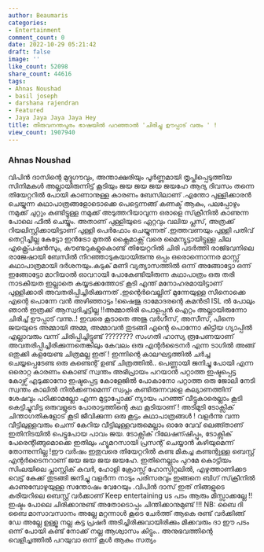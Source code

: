 ```yaml
---
author: Beaumaris
categories:
- Entertainment
comment_count: 0
date: 2022-10-29 05:21:42
draft: false
image: ''
like_count: 52098
share_count: 44616
tags:
- Ahnas Noushad
- basil joseph
- darshana rajendran
- Featured
- Jaya Jaya Jaya Jaya Hey
title: തിരുവനന്തപുരം ഭാഷയിൽ പറഞ്ഞാൽ 'ചിരിച്ചു ഊപ്പാട് വരും ' !
view_count: 1907940
---
```


### Ahnas Noushad

വിപിൻ ദാസിന്റെ മുദ്ദുഗൗവും, അന്താക്ഷരിയും പൂർണ്ണമായി തൃപ്തിപ്പെടുത്തിയ സിനിമകൾ അല്ലായിരുന്നിട്ട് കൂടിയും ജയ ജയ ജയ ജയഹേ ആദ്യ ദിവസം തന്നെ തിയേറ്ററിൽ പോയി കാണാനുള്ള കാരണം ബേസിലാണ് .എന്തോ പുള്ളിക്കാരൻ ചെയ്യുന്ന കഥാപാത്രങ്ങളോടൊക്കെ പെട്ടെന്നങ്ങ് കണക്ട് ആകും, പലപ്പോഴും നമുക്ക് ചുറ്റും കണ്ടിട്ടുള്ള നമുക്ക് അടുത്തറിയാവുന്ന ഒരാളെ സ്‌ക്രീനിൽ കാണുന്ന പോലെ ഫീൽ ചെയ്യും. അതാണ് പുള്ളിയുടെ ഏറ്റവും വലിയ പ്ലസ്‌, അത്രക്ക് റിയലിസ്റ്റിക്കായിട്ടാണ് പുള്ളി പെർഫോം ചെയ്യുന്നത് .ഇത്തവണയും പുള്ളി പതിവ് തെറ്റിച്ചില്ല കേട്ടോ ഇൻട്രോ മുതൽ ക്ലൈമാക്സ്‌ വരെ മൈന്യുട്ടായിട്ടുള്ള ചില എക്സ്പ്രെഷൻസും, കൗണ്ടറുകളുകൊണ്ട് തിയേറ്ററിൽ ചിരി പടർത്തി രാജ്ഭവനിലെ രാജേഷായി ബേസിൽ നിറഞ്ഞാടുകയായിരുന്നു ഒപ്പം ഒരൊന്നൊന്നര മാസ്സ് കഥാപാത്രമായി ദർശനയും.കടുക് മണി വ്യത്യാസത്തിൽ ഒന്ന് അങ്ങോട്ടോ ഒന്ന് ഇങ്ങോട്ടോ മാറിയാൽ ഓവറായി പോകേണ്ടിയിരുന്ന കഥാപാത്രം ഒരു തരി നാടകീയത ഇല്ലാതെ കയ്യടക്കത്തോട് കൂടി എന്ത്‌ മനോഹരമായിട്ടാണ് പുള്ളിക്കാരി അവതരിപ്പിച്ചിരിക്കുന്നത് .ഇന്റെർവെല്ലിന് മുന്നേയുള്ള സീനൊക്കെ എന്റെ പൊന്നേ വൻ അഴിഞ്ഞാട്ടം !ഷൈജു ദാമോദരന്റെ കമൻട്രി ISL ൽ പോലും ഞാൻ ഇത്രക്ക് ആസ്വദിച്ചട്ടില്ല !!അമ്മാതിരി പൊളപ്പൻ ഐറ്റം അല്ലായിരുന്നോ ചിരിച്ച് ഊപ്പാട് വന്നു..! ഇവരെ കൂടാതെ അജു വർഗീസ്, അസീസ്, പിന്നെ ജയയുടെ അമ്മായി അമ്മ, അമ്മാവൻ തുടങ്ങി എന്റെ പൊന്നോ കിട്ടിയ ഗ്യാപ്പിൽ എല്ലാവരും വന്ന് ചിരിപ്പിച്ചിട്ടുണ്ട് ???????? സംഗതി ഹാസ്യ രൂപേണയാണ് അവതരിപ്പിച്ചിരിക്കുന്നതെങ്കിലും കേവലം ഒരു എന്റർടൈനർ എന്ന ടാഗിൽ അങ്ങ് ഒതുക്കി കളയേണ്ട ചിത്രമല്ല ഇത് ! ഇന്നിന്റെ കാലഘട്ടത്തിൽ ചർച്ച ചെയ്യപ്പെടേണ്ട ഒരു കണ്ടെന്റ് ഉണ്ട് ചിത്രത്തിൽ.. പെണ്ണായി ജനിച്ചു പോയി എന്ന ഒരൊറ്റ കാരണം കൊണ്ട് സ്വന്തം അഭിപ്രായം പറയാൻ പറ്റാത്ത ഇഷ്ടപ്പെട്ട കോഴ്സ് എടുക്കാനോ ഇഷ്ടപ്പെട്ട കോളേജിൽ പോകാനോ പറ്റാത്ത ഒരു ജോലി നേടി സ്വന്തം കാലിൽ നിൽക്കണമെന്ന് സ്വപ്നം കണ്ടിരുന്നവളെ കല്യാണത്തിന് ശേഷവും പഠിക്കാമല്ലോ എന്ന മുട്ടാപ്പോക്ക് ന്യായം പറഞ്ഞ് വീട്ടുകാരെല്ലാം കൂടി കെട്ടിച്ചുവിട്ട ഒരുവളുടെ പോരാട്ടത്തിന്റെ കഥ കൂടിയാണ് ! അടിമുടി ടോക്സിക് ചിന്താഗതികളോട് കൂടി ജീവിക്കുന്ന ഒരു കൂട്ടം കഥാപാത്രങ്ങൾ ! വളർന്നു വന്ന വീട്ടിലുള്ളവരും ചെന്ന് കേറിയ വീട്ടിലുള്ളവരുമെല്ലാം ഓരേ വേവ് ലെങ്ങ്താണ് ഇതിനിടയിൽ പെട്ടുപോയ പാവം ജയ. ടോക്സിക് റിലേഷന്ഷിപ്പും, ടോക്സിക് പേരെന്റിങ്ങുമൊക്കെ ഇതിലും ഹ്യൂമറസായി പ്രസന്റ് ചെയ്യാൻ കഴിയുമെന്ന് തോന്നുന്നില്ല !ഈ വർഷം ഇതുവരെ തിയേറ്ററിൽ കണ്ട മികച്ച കണ്ടന്റുള്ള ബെസ്റ്റ് എന്റർടൈനറാണ് ജയ ജയ ജയ ജയഹേ. ഇതിനെല്ലാം പുറമേ കൊട്ടിയം സിംലയിലെ പ്ലാസ്റ്റിക് കവർ, ഹോളി ക്രോസ്സ് ഹോസ്പിറ്റലിൽ, എഴുത്താണിക്കട വെട്ട് കേക്ക് തുടങ്ങി ജനിച്ചു വളർന്ന നാടും പരിസരവും ഇങ്ങനെ ബിഗ് സ്‌ക്രീനിൽ കാണുമ്പോഴുയുള്ള സന്തോഷം വേറേയും .വിപിൻ ദാസ് ഇത് നിങ്ങളുടെ കരിയറിലെ ബെസ്റ്റ് വർക്കാണ് Keep entertaining us പടം ആരും മിസ്സാക്കല്ലേ !!ഇഷ്ടം പോലെ ചിരിക്കാനുണ്ട് അതോടൊപ്പം ചിന്തിക്കാനുമുണ്ട് !!! NB: ബൈ ദി ബൈ മാസാവസാനം അല്ലേ മറ്റന്നാൾ കൂടെ ചേർത്ത് ആകെ രണ്ട് വർക്കിങ്ങ് ഡേ അല്ലേ ഉള്ളൂ നല്ല കട്ട പ്രഷർ അടിച്ചിരിക്കുവായിരിക്കും മിക്കവരും ദാ ഈ പടം ഒന്ന് പോയി കണ്ട് നോക്ക് നല്ല ആശ്വാസം കിട്ടും.. അനുഭവത്തിന്റെ വെളിച്ചത്തിൽ പറയുവാ ഒന്ന് കൂൾ ആകും സത്യം